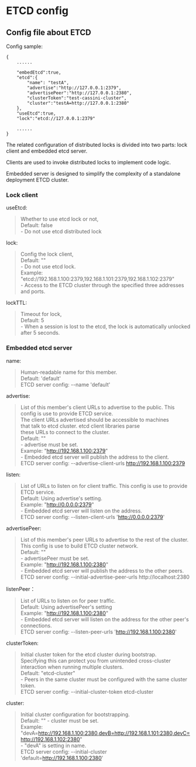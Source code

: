 # ETCD config

## Config file about ETCD

Config sample:

```
{
    ......

    "embedEtcd":true,
    "etcd":{
        "name": "testA",
        "advertise":"http://127.0.0.1:2379",
        "advertisePeer":"http://127.0.0.1:2380",
        "clusterToken":"test-cassini-cluster",
        "cluster":"testA=http://127.0.0.1:2380"
    },
    "useEtcd":true,
    "lock":"etcd://127.0.0.1:2379"
    
    ......
}
```

The related configuration of distributed locks is divided into two parts:
lock client and embedded etcd server.

Clients are used to invoke distributed locks to implement code logic.

Embedded server is designed to simplify the complexity of a standalone deployment ETCD cluster.

### Lock client

useEtcd: 

> Whether to use etcd lock or not,  
> Default: false  
> \- Do not use etcd distributed lock

lock:

> Config the lock client,  
> Default: ""  
> \- Do not use etcd lock.  
> Example: "etcd://192.168.1.100:2379,192.168.1.101:2379,192.168.1.102:2379"  
> \- Access to the ETCD cluster through the specified three addresses and ports.

lockTTL:

> Timeout for lock,  
> Default: 5  
> \- When a session is lost to the etcd, the lock is automatically unlocked after 5 seconds.

### Embedded etcd server

name:

> Human-readable name for this member.  
> Default: 'default'  
> ETCD server config: --name 'default'

advertise:

> List of this member's client URLs to advertise to the public.
> This config is use to provide ETCD service.  
> The client URLs advertised should be accessible to machines  
>         that talk to etcd cluster. etcd client libraries parse  
>         these URLs to connect to the cluster.  
> Default: ""  
> \- advertise must be set.  
> Example: "http://192.168.1.100:2379"  
> \- Embedded etcd server will publish the address to the client.  
> ETCD server config: --advertise-client-urls http://192.168.1.100:2379

listen:

> List of URLs to listen on for client traffic.
> This config is use to provide ETCD service.  
> Default: Using advertise's setting.  
> Example: "http://0.0.0.0:2379"  
> \- Embedded etcd server will listen on the address.  
> ETCD server config: --listen-client-urls 'http://0.0.0.0:2379'

advertisePeer:

> List of this member's peer URLs to advertise to the rest of the cluster.
> This config is use to build ETCD cluster network.  
> Default: ""  
> \- advertisePeer must be set.  
> Example: "http://192.168.1.100:2380"  
> \- Embedded etcd server will publish the address to the other peers.  
> ETCD server config: --initial-advertise-peer-urls http://localhost:2380
	
listenPeer：

> List of URLs to listen on for peer traffic.  
> Default: Using advertisePeer's setting  
> Example: "http://192.168.1.100:2380"  
> \- Embedded etcd server will listen on the address for the other peer's connections.  
> ETCD server config: --listen-peer-urls 'http://192.168.1.100:2380'

clusterToken:

> Initial cluster token for the etcd cluster during bootstrap.  
> Specifying this can protect you from unintended cross-cluster  
>         interaction when running multiple clusters.  
> Default: "etcd-cluster"  
> \- Peers in the same cluster must be configured with the same cluster token.  
> ETCD server config: --initial-cluster-token etcd-cluster

cluster:

> Initial cluster configuration for bootstrapping.  
> Default: ""
> \- cluster must be set.  
> Example: "devA=http://192.168.1.100:2380,devB=http://192.168.1.101:2380,devC=http://192.168.1.102:2380"  
> \- "devA" is setting in name.  
> ETCD server config: --initial-cluster 'default=http://192.168.1.100:2380'
